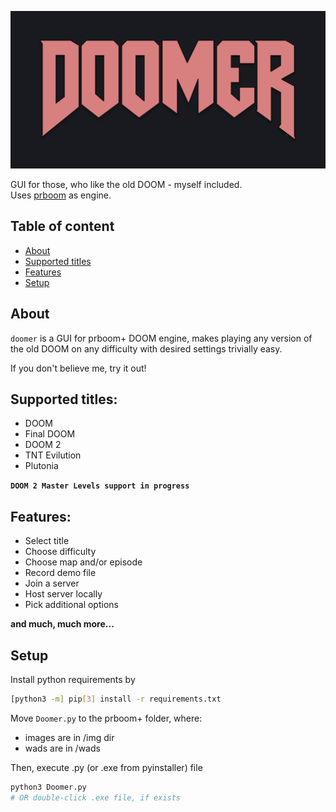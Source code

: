 ![# DOOMER](/img/logo2.svg)

GUI for those, who like the old DOOM - myself included.  
Uses [prboom](http://prboom-plus.sourceforge.net/) as engine.

## Table of content

- [About](#about)
- [Supported titles](#supported-titles)
- [Features](#features)
- [Setup](#setup)

## About

`doomer` is a GUI for prboom+ DOOM engine, makes playing any version of the old DOOM on any difficulty with desired settings trivially easy.

If you don't believe me, try it out!

## Supported titles:

- DOOM
- Final DOOM
- DOOM 2
- TNT Evilution
- Plutonia

**`DOOM 2 Master Levels support in progress`**

## Features:

- Select title
- Choose difficulty
- Choose map and/or episode
- Record demo file
- Join a server
- Host server locally
- Pick additional options

**and much, much more...**

## Setup

Install python requirements by
```bash
[python3 -m] pip[3] install -r requirements.txt
```

Move `Doomer.py` to the prboom+ folder, where:
- images are in /img dir
- wads are in /wads

Then, execute .py (or .exe from pyinstaller) file
```bash
python3 Doomer.py
# OR double-click .exe file, if exists
```
